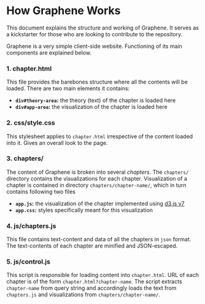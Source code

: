 # How Graphene Works

This document explains the structure and working of Graphene. It serves as a kickstarter for those who are
looking to contribute to the repository.

Graphene is a very simple client-side website. Functioning of its main components are explained below.

### 1. chapter.html

This file provides the barebones structure where all the contents will be loaded. There are two main elements it
contains:

- **`div#theory-area`:** the theory (text) of the chapter is loaded here
- **`div#app-area`:** the visualization of the chapter is loaded here

### 2. css/style.css

This stylesheet applies to `chapter.html` irrespective of the content loaded into it. Gives an overall look to the page.

### 3. chapters/

The content of Graphene is broken into several *chapters*. The `chapters/` directory contains the
visualizations for each chapter. Visualization of a chapter is contained in directory `chapters/chapter-name/`, which in
turn contains following two files

- **`app.js`:** the visualization of the chapter implemented using [d3.js v7](https://d3js.org/)
- **`app.css`:** styles specifically meant for this visualization

### 4. js/chapters.js

This file contains text-content and data of all the chapters in `json` format. The text-contents of each chapter are
minified and JSON-escaped.

### 5. js/control.js

This script is responsible for loading content into `chapter.html`. URL of each chapter is of the
form `chapter.html?chapter-name`. The script extracts `chapter-name` from query string and accordingly loads the text
from `chapters.js` and visualizations from `chapters/chapter-name/`.
